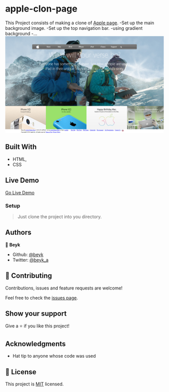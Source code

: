 
# apple-clon-page
This Project consists of making a clone of [Apple page](https://web.archive.org/web/20140301004610/http://www.apple.com/).
-Set up the main background image.
-Set up the top navigation bar. 
-using gradient background
-...
![screenshot](./assets/images/apple-page-screenshot.png)
## Built With

- HTML,
- CSS

## Live Demo

[Go Live Demo](https://rawcdn.githack.com/beyk/apple-page-clone/e4586537a1391b03160dfb57a883d390ef3cd434/index.html)
### Setup
> Just clone the project into you directory.


## Authors

👤 **Beyk**

- Github: [@beyk](https://github.com/beyk)
- Twitter: [@beyk_a](https://twitter.com/beyk_a)
## 🤝 Contributing

Contributions, issues and feature requests are welcome!

Feel free to check the [issues page](issues/).

## Show your support

Give a ⭐️ if you like this project!

## Acknowledgments

- Hat tip to anyone whose code was used


## 📝 License

This project is [MIT](lic.url) licensed.
